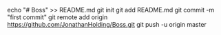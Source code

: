 echo "# Boss" >> README.md
git init
git add README.md
git commit -m "first commit"
git remote add origin https://github.com/JonathanHolding/Boss.git
git push -u origin master
